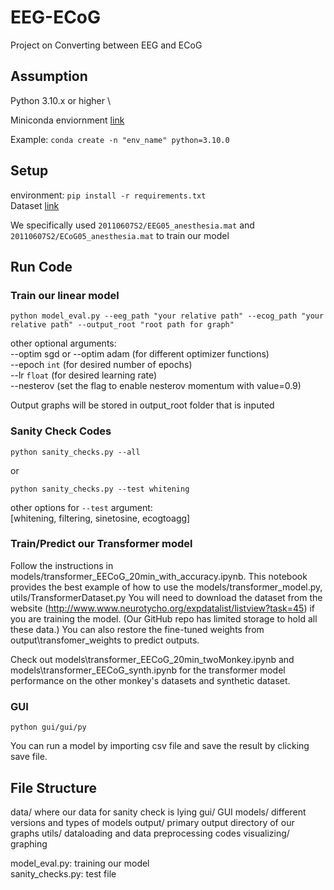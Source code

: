 # EEG-ECoG
Project on Converting between EEG and ECoG

## Assumption
Python 3.10.x or higher \

Miniconda enviornment [link](https://docs.anaconda.com/free/miniconda/miniconda-install/)

Example:
`conda create -n "env_name" python=3.10.0`

## Setup

environment: `pip install -r requirements.txt` \
Dataset [link](http://www.www.neurotycho.org/expdatalist/listview?task=45)

We specifically used `20110607S2/EEG05_anesthesia.mat` and `20110607S2/ECoG05_anesthesia.mat` to train our model

## Run Code

### Train our linear model
`python model_eval.py --eeg_path "your relative path" --ecog_path "your relative path" --output_root "root path for graph"`

other optional arguments: \
--optim sgd or --optim adam (for different optimizer functions)\
--epoch `int` (for desired number of epochs)\
--lr `float` (for desired learning rate) \
--nesterov (set the flag to enable nesterov momentum with value=0.9)

Output graphs will be stored in output_root folder that is inputed

### Sanity Check Codes
`python sanity_checks.py --all`

or

`python sanity_checks.py --test whitening`

other options for `--test` argument: \
[whitening, filtering, sinetosine, ecogtoagg]

### Train/Predict our Transformer model
Follow the instructions in models/transformer_EECoG_20min_with_accuracy.ipynb.
This notebook provides the best example of how to use the models/transformer_model.py, utils/TransformerDataset.py
You will need to download the dataset from the website (http://www.www.neurotycho.org/expdatalist/listview?task=45) if you are training the model. (Our GitHub repo has limited storage to hold all these data.)
You can also restore the fine-tuned weights from output\transfomer_weights to predict outputs.

Check out models\transformer_EECoG_20min_twoMonkey.ipynb and models\transformer_EECoG_synth.ipynb for the transformer model performance on the other monkey's datasets and synthetic dataset.

### GUI
`python gui/gui/py`

You can run a model by importing csv file and save the result by clicking save file.

## File Structure
data/ where our data for sanity check is lying 
gui/ GUI 
models/ different versions and types of models 
output/ primary output directory of our graphs 
utils/ dataloading and data preprocessing codes 
visualizing/ graphing 

model_eval.py: training our model \
sanity_checks.py: test file

